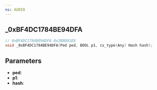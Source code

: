 ```yaml
---
ns: AUDIO
---
```

## _0xBF4DC1784BE94DFA

```c
// 0xBF4DC1784BE94DFA 0x2B9D91E8
void _0xBF4DC1784BE94DFA(Ped ped, BOOL p1, cs_type(Any) Hash hash);
```


## Parameters
* **ped**: 
* **p1**: 
* **hash**: 

